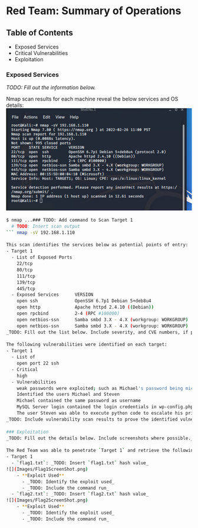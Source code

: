 # Red Team: Summary of Operations

## Table of Contents
- Exposed Services
- Critical Vulnerabilities
- Exploitation

### Exposed Services
_TODO: Fill out the information below._

Nmap scan results for each machine reveal the below services and OS details:
![](Images/Project3NmapScan.png)
```bash
$ nmap ...### TODO: Add command to Scan Target 1
  # TODO: Insert scan output
``` nmap -sV 192.168.1.110 

This scan identifies the services below as potential points of entry:
- Target 1
  - List of Exposed Ports
    22/tcp
    80/tcp
    111/tcp
    139/tcp
    445/tcp
  - Exposed Services      VERSION
    open ssh              OpenSSH 6.7p1 Debian 5+deb8u4
    open http             Apache httpd 2.4.10 ((Debian))
    open rpcbind          2-4 (RPC #100000)
    open netbios-ssn      Samba smbd 3.X - 4.X (workgroup: WORKGROUP) 
    open netbios-ssn      Samba smbd 3.X - 4.X (workgroup: WORKGROUP)
_TODO: Fill out the list below. Include severity, and CVE numbers, if possible._

The following vulnerabilities were identified on each target:
- Target 1
  - List of
    open port 22 ssh
  - Critical
    high
  - Vulnerabilities
    weak passwords were exploited; such as Michael's password being michael and Steven's password being easily cracked by John The Ripper. 
    Identified the users Michael and Steven
    Michael contained the same password as username
    MySQL Server login contained the login credentials in wp-config.php file in plain text. 
    The user Steven was able to execute python code to escalate his priveleges to root.
_TODO: Include vulnerability scan results to prove the identified vulnerabilities.

### Exploitation
_TODO: Fill out the details below. Include screenshots where possible._

The Red Team was able to penetrate `Target 1` and retrieve the following confidential data:
- Target 1
  - `flag1.txt`: _TODO: Insert `flag1.txt` hash value_
![](Images/Flag1ScreenShot.png)
    - **Exploit Used**
      - _TODO: Identify the exploit used_
      - _TODO: Include the command run_ 
  - `flag2.txt`: _TODO: Insert `flag2.txt` hash value_
![](Images/Flag2ScreenShot.png)
    - **Exploit Used**
      - _TODO: Identify the exploit used_
      - _TODO: Include the command run_
